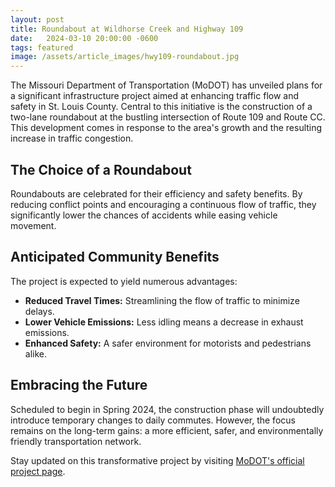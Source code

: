 ```yaml
---
layout: post
title: Roundabout at Wildhorse Creek and Highway 109
date:   2024-03-10 20:00:00 -0600
tags: featured
image: /assets/article_images/hwy109-roundabout.jpg
---
```

The Missouri Department of Transportation (MoDOT) has unveiled plans for a significant infrastructure project aimed at enhancing traffic flow and safety in St. Louis County. Central to this initiative is the construction of a two-lane roundabout at the bustling intersection of Route 109 and Route CC. This development comes in response to the area's growth and the resulting increase in traffic congestion.

## The Choice of a Roundabout

Roundabouts are celebrated for their efficiency and safety benefits. By reducing conflict points and encouraging a continuous flow of traffic, they significantly lower the chances of accidents while easing vehicle movement.

## Anticipated Community Benefits

The project is expected to yield numerous advantages:

- **Reduced Travel Times:** Streamlining the flow of traffic to minimize delays.
- **Lower Vehicle Emissions:** Less idling means a decrease in exhaust emissions.
- **Enhanced Safety:** A safer environment for motorists and pedestrians alike.

## Embracing the Future

Scheduled to begin in Spring 2024, the construction phase will undoubtedly introduce temporary changes to daily commutes. However, the focus remains on the long-term gains: a more efficient, safer, and environmentally friendly transportation network.

Stay updated on this transformative project by visiting [MoDOT's official project page](https://www.modot.org/missouri-route-109-and-route-cc-intersection-improvements-st-louis).
